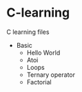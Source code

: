 # C-learning

C learning files

* Basic
  - Hello World
  - Atoi
  - Loops
  - Ternary operator
  - Factorial
